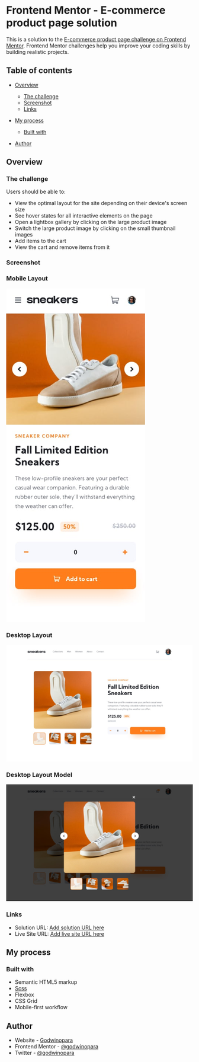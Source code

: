 # Frontend Mentor - E-commerce product page solution

This is a solution to the [E-commerce product page challenge on Frontend Mentor](https://www.frontendmentor.io/challenges/ecommerce-product-page-UPsZ9MJp6). Frontend Mentor challenges help you improve your coding skills by building realistic projects.

## Table of contents

- [Overview](#overview)
  - [The challenge](#the-challenge)
  - [Screenshot](#screenshot)
  - [Links](#links)
- [My process](#my-process)

  - [Built with](#built-with)

- [Author](#author)

## Overview

### The challenge

Users should be able to:

- View the optimal layout for the site depending on their device's screen size
- See hover states for all interactive elements on the page
- Open a lightbox gallery by clicking on the large product image
- Switch the large product image by clicking on the small thumbnail images
- Add items to the cart
- View the cart and remove items from it

### Screenshot

### Mobile Layout

![](./design/mobile-design.jpg)

### Desktop Layout

![](./design/desktop-design.jpg)

### Desktop Layout Model

![](./design/desktop-design-lightbox.jpg)

### Links

- Solution URL: [Add solution URL here](https://your-solution-url.com)
- Live Site URL: [Add live site URL here](https://your-live-site-url.com)

## My process

### Built with

- Semantic HTML5 markup
- [Scss](https://sass-lang.com/)
- Flexbox
- CSS Grid
- Mobile-first workflow

## Author

- Website - [Godwinopara](https://godwin-ahamefula.netlify.app/)
- Frontend Mentor - [@godwinopara](https://www.frontendmentor.io/profile/godwinopara)
- Twitter - [@godwinopara](https://www.twitter.com/godwinopara12)
